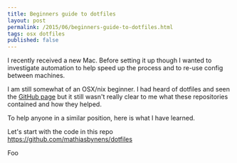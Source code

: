 ```yaml
---
title: Beginners guide to dotfiles
layout: post
permalink: /2015/06/beginners-guide-to-dotfiles.html
tags: osx dotfiles
published: false
---
```


I recently received a new Mac. Before setting it up though I wanted to investigate automation to help speed up the process and to re-use config between machines.

I am still somewhat of an OSX/nix beginner. I had heard of dotfiles and seen the [GitHub page](https://dotfiles.github.io/) but it still wasn't really clear to me what these repositories contained and how they helped.

To help anyone in a similar position, here is what I have learned.

<!-- more -->

Let's start with the code in this repo https://github.com/mathiasbynens/dotfiles

Foo
